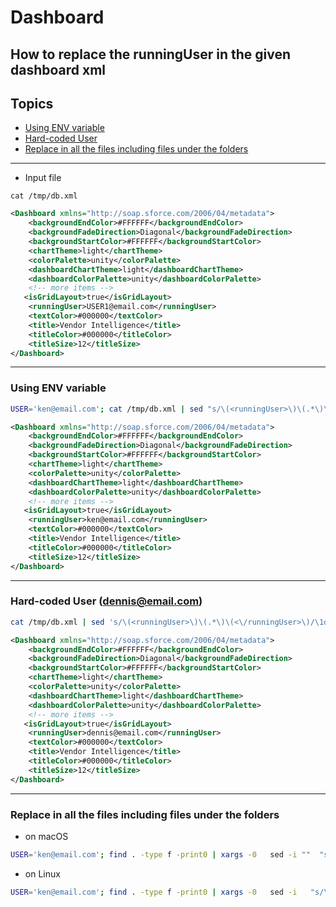 # Dashboard

## How to replace the runningUser in the given dashboard xml

## Topics

- [Using ENV variable](#env)
- [Hard-coded User](#hc)
- [Replace in all the files including files under the folders](#ipr)

---

- Input file
```
cat /tmp/db.xml
```

```xml
<Dashboard xmlns="http://soap.sforce.com/2006/04/metadata">
    <backgroundEndColor>#FFFFFF</backgroundEndColor>
    <backgroundFadeDirection>Diagonal</backgroundFadeDirection>
    <backgroundStartColor>#FFFFFF</backgroundStartColor>
    <chartTheme>light</chartTheme>
    <colorPalette>unity</colorPalette>
    <dashboardChartTheme>light</dashboardChartTheme>
    <dashboardColorPalette>unity</dashboardColorPalette>
    <!-- more items -->
   <isGridLayout>true</isGridLayout>
    <runningUser>USER1@email.com</runningUser>
    <textColor>#000000</textColor>
    <title>Vendor Intelligence</title>
    <titleColor>#000000</titleColor>
    <titleSize>12</titleSize>
</Dashboard>

```
---
### Using ENV variable

```bash
USER='ken@email.com'; cat /tmp/db.xml | sed "s/\(<runningUser>\)\(.*\)\(<\/runningUser>\)/\1${USER}\3/"
```
```xml
<Dashboard xmlns="http://soap.sforce.com/2006/04/metadata">
    <backgroundEndColor>#FFFFFF</backgroundEndColor>
    <backgroundFadeDirection>Diagonal</backgroundFadeDirection>
    <backgroundStartColor>#FFFFFF</backgroundStartColor>
    <chartTheme>light</chartTheme>
    <colorPalette>unity</colorPalette>
    <dashboardChartTheme>light</dashboardChartTheme>
    <dashboardColorPalette>unity</dashboardColorPalette>
    <!-- more items -->
   <isGridLayout>true</isGridLayout>
    <runningUser>ken@email.com</runningUser>
    <textColor>#000000</textColor>
    <title>Vendor Intelligence</title>
    <titleColor>#000000</titleColor>
    <titleSize>12</titleSize>
</Dashboard>

```
---


### Hard-coded User (dennis@email.com) 
```bash
cat /tmp/db.xml | sed 's/\(<runningUser>\)\(.*\)\(<\/runningUser>\)/\1dennis@email.com\3/'
```
```xml
<Dashboard xmlns="http://soap.sforce.com/2006/04/metadata">
    <backgroundEndColor>#FFFFFF</backgroundEndColor>
    <backgroundFadeDirection>Diagonal</backgroundFadeDirection>
    <backgroundStartColor>#FFFFFF</backgroundStartColor>
    <chartTheme>light</chartTheme>
    <colorPalette>unity</colorPalette>
    <dashboardChartTheme>light</dashboardChartTheme>
    <dashboardColorPalette>unity</dashboardColorPalette>
    <!-- more items -->
   <isGridLayout>true</isGridLayout>
    <runningUser>dennis@email.com</runningUser>
    <textColor>#000000</textColor>
    <title>Vendor Intelligence</title>
    <titleColor>#000000</titleColor>
    <titleSize>12</titleSize>
</Dashboard>

```

---
<a name='ipr'></a>
### Replace in all the files including files under the folders

- on macOS
```bash
USER='ken@email.com'; find . -type f -print0 | xargs -0   sed -i ""  "s/\(<runningUser>\)\(.*\)\(<\/runningUser>\)/\1${USER}\3/"

```

- on Linux 
```bash
USER='ken@email.com'; find . -type f -print0 | xargs -0   sed -i   "s/\(<runningUser>\)\(.*\)\(<\/runningUser>\)/\1${USER}\3/"

```

